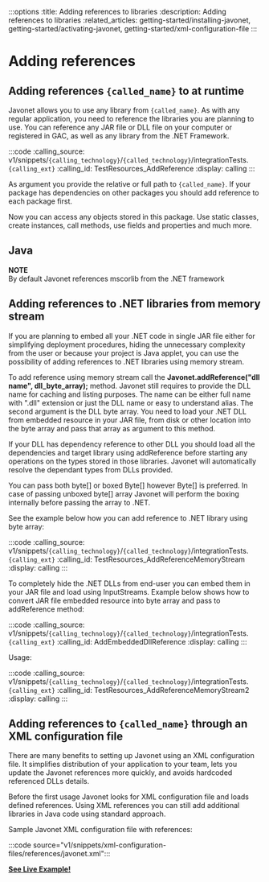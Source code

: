 :::options
:title: Adding references to libraries
:description: Adding references to libraries
:related_articles: getting-started/installing-javonet, getting-started/activating-javonet, getting-started/xml-configuration-file
:::

# Adding references

## Adding references `{called_name}` to at runtime

Javonet allows you to use any library from `{called_name}`. As with any regular application, you need to reference the libraries you are planning to use. You can reference any JAR file or DLL file on your computer or registered in GAC, as well as any library from the .NET Framework.  

:::code 
:calling_source: v1/snippets/`{calling_technology}`/`{called_technology}`/integrationTests.`{calling_ext}`
:calling_id: TestResources_AddReference
:display: calling
:::

As argument you provide the relative or full path to `{called_name}`. If your package has dependencies on other packages you should add reference to each package first.  

Now you can access any objects stored in this package. Use static classes, create instances, call methods, use fields and properties and much more.

## Java 

**NOTE**  
By default Javonet references mscorlib from the .NET framework

## Adding references to .NET libraries from memory stream  
  
If you are planning to embed all your .NET code in single JAR file either for simplifying deployment procedures, hiding the unnecessary complexity from the user or because your project is Java applet, you can use the possibility of adding references to .NET libraries using memory stream.  
  
To add reference using memory stream call the **Javonet.addReference("dll name", dll_byte_array);** method. Javonet still requires to provide the DLL name for caching and listing purposes. The name can be either full name with ".dll" extension or just the DLL name or easy to understand alias. The second argument is the DLL byte array. You need to load your .NET DLL from embedded resource in your JAR file, from disk or other location into the byte array and pass that array as argument to this method.  
  
If your DLL has dependency reference to other DLL you should load all the dependencies and target library using addReference before starting any operations on the types stored in those libraries. Javonet will automatically resolve the dependant types from DLLs provided.

You can pass both byte[] or boxed Byte[] however Byte[] is preferred. In case of passing unboxed byte[] array Javonet will perform the boxing internally before passing the array to .NET.  
  
See the example below how you can add reference to .NET library using byte array:  
  
:::code 
:calling_source: v1/snippets/`{calling_technology}`/`{called_technology}`/integrationTests.`{calling_ext}`
:calling_id: TestResources_AddReferenceMemoryStream
:display: calling
:::

To completely hide the .NET DLLs from end-user you can embed them in your JAR file and load using InputStreams. Example below shows how to convert JAR file embedded resource into byte array and pass to addReference method:

:::code 
:calling_source: v1/snippets/`{calling_technology}`/`{called_technology}`/integrationTests.`{calling_ext}`
:calling_id: AddEmbeddedDllReference
:display: calling
:::

Usage:  

:::code 
:calling_source: v1/snippets/`{calling_technology}`/`{called_technology}`/integrationTests.`{calling_ext}`
:calling_id: TestResources_AddReferenceMemoryStream2
:display: calling
:::


## Adding references to `{called_name}` through an XML configuration file

There are many benefits to setting up Javonet using an XML configuration file. It simplifies distribution of your application to your team, lets you update the Javonet references more quickly, and avoids hardcoded referenced DLLs details.  
  
Before the first usage Javonet looks for XML configuration file and loads defined references. Using XML references you can still add additional libraries in Java code using standard approach.  
  
Sample Javonet XML configuration file with references:  

:::code source="v1/snippets/xml-configuration-files/references/javonet.xml":::
  
  
[**See Live Example!**](http://lab.javonet.com/e/12)
